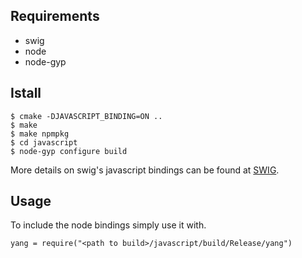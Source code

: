## Requirements

* swig
* node
* node-gyp

## Istall

```
$ cmake -DJAVASCRIPT_BINDING=ON ..
$ make
$ make npmpkg
$ cd javascript
$ node-gyp configure build
```

More details on swig's javascript bindings can be found at [SWIG](http://www.swig.org/Doc3.0/Javascript.html#Javascript_node_extensions).

## Usage

To include the node bindings simply use it with.

```
yang = require("<path to build>/javascript/build/Release/yang")
```

